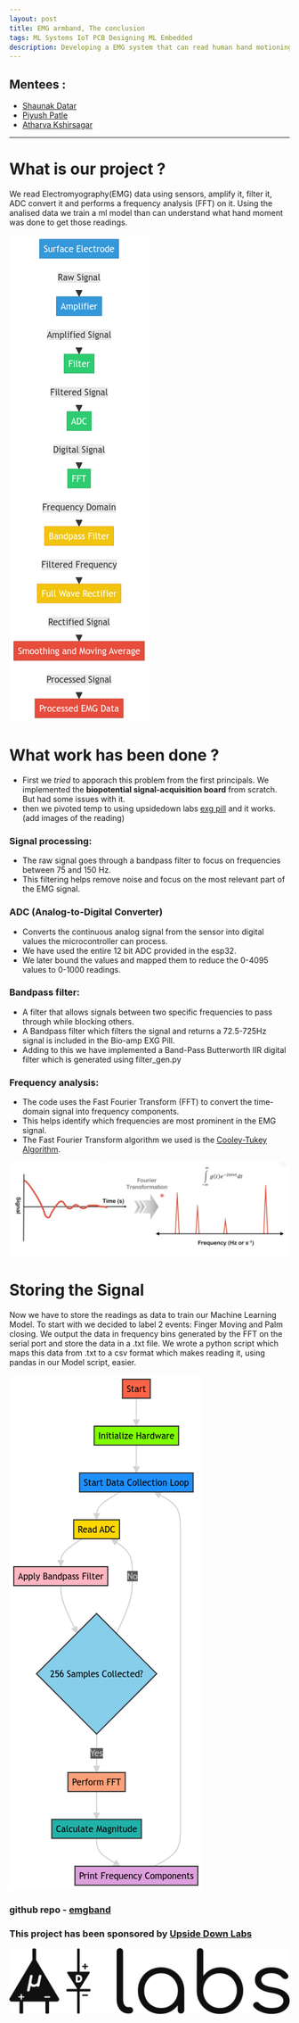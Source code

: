 ```yaml
---
layout: post
title: EMG armband, The conclusion
tags: ML Systems IoT PCB Designing ML Embedded
description: Developing a EMG system that can read human hand motioning.
---
```


## Mentees  :
- [Shaunak Datar](https://github.com/ShaunakKDatar)
- [Piyush Patle](https://github.com/PiyushPatle26)
- [Atharva Kshirsagar](https://github.com/vovw)

---
# What is our project ?
We read Electromyography(EMG) data using sensors, amplify it, filter it, ADC convert it and performs a frequency analysis (FFT) on it. Using the analised data we train a ml model than can understand what hand moment was done to get those readings.

![fft](/assets/posts/emg-armband/hardware_flow.png)

# What work has been done ?
- First we *tried* to apporach this problem from the first principals. We implemented the **biopotential signal-acquisition board** from scratch. But had some issues with it.
- then we pivoted temp to using upsidedown labs [exg pill](https://github.com/upsidedownlabs/BioAmp-EXG-Pill) and it works.
(add images of the reading)


### Signal processing:
- The raw signal goes through a bandpass filter to focus on frequencies between 75 and 150 Hz.
- This filtering helps remove noise and focus on the most relevant part of the EMG signal.

### ADC (Analog-to-Digital Converter)
- Converts the continuous analog signal from the sensor into digital values the microcontroller can process.
- We have used the entire 12 bit ADC provided in the esp32.
- We later bound the values and mapped them to reduce the 0-4095 values to 0-1000 readings.

### Bandpass filter: 
- A filter that allows signals between two specific frequencies to pass through while blocking others.
- A Bandpass filter which filters the signal and returns a 72.5-725Hz signal is included in the Bio-amp EXG Pill.
- Adding to this we have implemented a Band-Pass Butterworth IIR digital filter which is generated using filter_gen.py

### Frequency analysis:
- The code uses the Fast Fourier Transform (FFT) to convert the time-domain signal into frequency components.
- This helps identify which frequencies are most prominent in the EMG signal.
- The Fast Fourier Transform algorithm we used is the [Cooley-Tukey Algorithm](https://en.wikipedia.org/wiki/Cooley%E2%80%93Tukey_FFT_algorithm).

![fft](/assets/posts/emg-armband/fft.png)

# Storing the Signal
Now we have to store the readings as data to train our Machine Learning Model.
To start with we decided to label 2 events: Finger Moving and Palm closing.
We output the data in frequency bins generated by the FFT on the serial port and store the data in a .txt file. We wrote a python script which maps this data from .txt to a csv format which makes reading it, using pandas in our Model script, easier.

![flow](/assets/posts/emg-armband/flow.png)

### github repo - [emgband](https://github.com/vovw/emgband)


### This project has been sponsored by [Upside Down Labs](https://upsidedownlabs.tech/)
![flow](/assets/posts/emg-armband/upside_down.webp)

